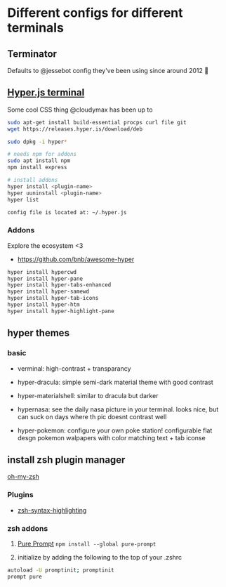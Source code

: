 # Different configs for different terminals

## Terminator
Defaults to @jessebot config they've been using since around 2012 :shrug:

## [Hyper.js terminal](https://hyper.is/#installation)

Some cool CSS thing @cloudymax has been up to

```bash
sudo apt-get install build-essential procps curl file git
wget https://releases.hyper.is/download/deb

sudo dpkg -i hyper*

# needs npm for addons
sudo apt install npm
npm install express

# install addons
hyper install <plugin-name>
hyper uuninstall <plugin-name>
hyper list

config file is located at: ~/.hyper.js
```

### Addons

Explore the ecosystem <3

- https://github.com/bnb/awesome-hyper

```bash
hyper install hypercwd
hyper install hyper-pane
hyper install hyper-tabs-enhanced
hyper install hyper-samewd
hyper install hyper-tab-icons
hyper install hyper-htm
hyper install hyper-highlight-pane
```

## hyper themes

### basic

- verminal: high-contrast + transparancy 

- hyper-dracula: simple semi-dark material theme with good contrast

- hyper-materialshell: similar to dracula but darker

- hypernasa: see the daily nasa picture in your terminal. looks nice, but can suck on days where th pic doesnt contrast well

- hyper-pokemon: configure your own poke station! configurable flat desgn pokemon walpapers with color matching text + tab iconse

## install zsh plugin manager

[oh-my-zsh](https://github.com/ohmyzsh/ohmyzsh)

### Plugins

- [zsh-syntax-highlighting](https://github.com/zsh-users/zsh-syntax-highlighting/blob/master/INSTALL.md)

### zsh addons

1. [Pure Prompt](https://github.com/sindresorhus/pure)
`npm install --global pure-prompt`

2. initialize by adding the following to the top of your .zshrc

```bash
autoload -U promptinit; promptinit
prompt pure
```


